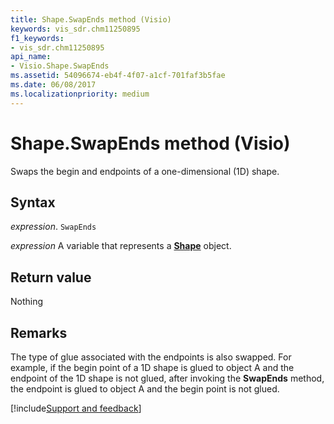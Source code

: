 ```yaml
---
title: Shape.SwapEnds method (Visio)
keywords: vis_sdr.chm11250895
f1_keywords:
- vis_sdr.chm11250895
api_name:
- Visio.Shape.SwapEnds
ms.assetid: 54096674-eb4f-4f07-a1cf-701faf3b5fae
ms.date: 06/08/2017
ms.localizationpriority: medium
---
```



# Shape.SwapEnds method (Visio)

Swaps the begin and endpoints of a one-dimensional (1D) shape.


## Syntax

_expression_. `SwapEnds`

_expression_ A variable that represents a **[Shape](Visio.Shape.md)** object.


## Return value

Nothing


## Remarks

The type of glue associated with the endpoints is also swapped. For example, if the begin point of a 1D shape is glued to object A and the endpoint of the 1D shape is not glued, after invoking the **SwapEnds** method, the endpoint is glued to object A and the begin point is not glued.

[!include[Support and feedback](~/includes/feedback-boilerplate.md)]